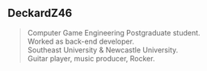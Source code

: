 ## DeckardZ46
> Computer Game Engineering Postgraduate student.   
> Worked as back-end developer.   
> Southeast University & Newcastle University.  
> Guitar player, music producer, Rocker.
